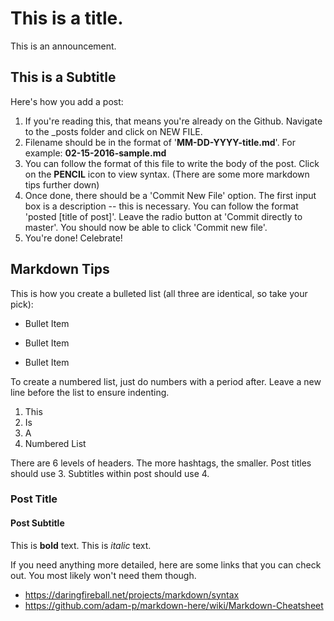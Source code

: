 # This is a title.

This is an announcement.

## This is a Subtitle

Here's how you add a post:

1. If you're reading this, that means you're already on the Github. Navigate to the _posts folder and click on NEW FILE. 
2. Filename should be in the format of '**MM-DD-YYYY-title.md**'. For example: **02-15-2016-sample.md**
3. You can follow the format of this file to write the body of the post. Click on the **PENCIL** icon to view syntax. (There are some more markdown tips further down)
4. Once done, there should be a 'Commit New File' option. The first input box is a description -- this is necessary. You can follow the format 'posted [title of post]'. Leave the radio button at 'Commit directly to master'. You should now be able to click 'Commit new file'. 
5. You're done! Celebrate!

## Markdown Tips

This is how you create a bulleted list (all three are identical, so take your pick):
* Bullet Item
+ Bullet Item
- Bullet Item

To create a numbered list, just do numbers with a period after. Leave a new line before the list to ensure indenting.

1. This
2. Is
3. A
4. Numbered List

There are 6 levels of headers. The more hashtags, the smaller. Post titles should use 3. Subtitles within post should use 4. 

### Post Title
#### Post Subtitle

This is **bold** text. This is *italic* text.


If you need anything more detailed, here are some links that you can check out. You most likely won't need them though.
* <https://daringfireball.net/projects/markdown/syntax>
* <https://github.com/adam-p/markdown-here/wiki/Markdown-Cheatsheet>

